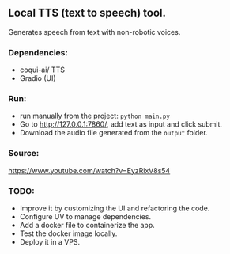 ## Local TTS (text to speech) tool.
Generates speech from text with non-robotic voices. 

### Dependencies:
* coqui-ai/ TTS
* Gradio (UI)

### Run:
* run manually from the project: ```python main.py```
* Go to http://127.0.0.1:7860/, add text as input and click submit.
* Download the audio file generated from the ```output``` folder.

### Source:
https://www.youtube.com/watch?v=EyzRixV8s54

### TODO:
* Improve it by customizing the UI and refactoring the code.
* Configure UV to manage dependencies.  
* Add a docker file to containerize the app.
* Test the docker image locally.
* Deploy it in a VPS.

